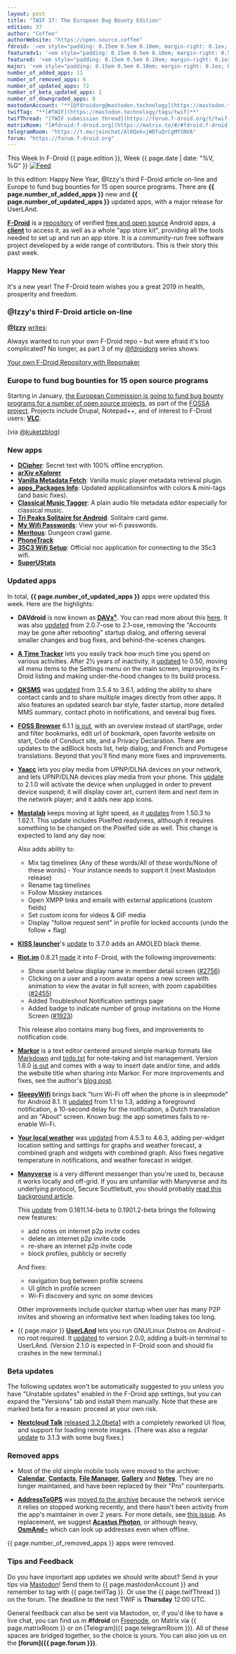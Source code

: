 ```yaml
---
layout: post
title: "TWIF 37: The European Bug Bounty Edition"
edition: 37
author: "Coffee"
authorWebsite: "https://open.source.coffee"
fdroid: '<em style="padding: 0.15em 0.5em 0.10em; margin-right: 0.1ex; border-style: solid; border-width: medium; border-radius: 1em; color: #0d47a1; font-style: normal; font-weight: bold;">F-Droid</em>'
featuredv1: '<em style="padding: 0.15em 0.5em 0.10em; margin-right: 0.5ex; box-shadow: 0.1em 0.05em 0.1em rgba(0, 0, 0, 0.3); border-radius: 1em; color: black; background: linear-gradient(orange, yellow);">Featured</em>'
featured: '<em style="padding: 0.15em 0.5em 0.10em; margin-right: 0.1ex; border-style: solid; border-width: medium; border-radius: 1em; color: orange; font-style: normal; font-weight: bold;">Featured</em>'
major: '<em style="padding: 0.15em 0.5em 0.10em; margin-right: 0.1ex; border-style: solid; border-width: medium; border-radius: 1em; color: #8ab000; font-style: normal; font-weight: bold;">Major</em>'
number_of_added_apps: 11
number_of_removed_apps: 6
number_of_updated_apps: 72
number_of_beta_updated_apps: 1
number_of_downgraded_apps: 0
mastodonAccount: "**[@fdroidorg@mastodon.technology](https://mastodon.technology/@fdroidorg)**"
twifTag: "**[#TWIF](https://mastodon.technology/tags/twif)**"
twifThread: "[TWIF submission thread](https://forum.f-droid.org/t/twif-submission-thread)"
matrixRoom: "[#fdroid:f-droid.org](https://matrix.to/#/#fdroid:f-droid.org)"
telegramRoom: "https://t.me/joinchat/AlRQekvjWDTuQrCgMYSNVA"
forum: "https://forum.f-droid.org"
---
```


This Week In F-Droid {{ page.edition }}, Week {{ page.date | date: "%V, %G" }} <a href="{{ site.baseurl }}/feed.xml"><img src="{{ site.baseurl }}/assets/Feed-icon-16x16.png" alt="Feed"></a>

In this edition: Happy New Year, @Izzy's third F-Droid article on-line and Europe to fund bug bounties for 15 open source programs.
There are **{{ page.number_of_added_apps }}** new and **{{ page.number_of_updated_apps }}** updated apps, with a major release for UserLAnd.

<!--more-->

**[F-Droid](https://f-droid.org/)** is a [repository](https://f-droid.org/packages/) of verified [free and open source](https://en.wikipedia.org/wiki/Free_and_open-source_software) Android apps, a **[client](https://f-droid.org/app/org.fdroid.fdroid)** to access it, as well as a whole "app store kit", providing all the tools needed to set up and run an app store. It is a community-run free software project developed by a wide range of contributors. This is their story this past week.

### Happy New Year

It's a new year! The F-Droid team wishes you a great 2019 in health, prosperity and freedom.

### @Izzy's third F-Droid article on-line

**[@Izzy](https://forum.f-droid.org/u/izzy)** [writes](https://mastodon.technology/users/IzzyOnDroid/statuses/101334420638305540):

Always wanted to run your own F-Droid repo – but were afraid it's too complicated? No longer, as part 3 of my [@fdroidorg](https://mastodon.technology/@fdroidorg) series shows:

[Your own F-Droid Repository with Repomaker](https://android.izzysoft.de/articles/named/fdroid-intro-3)

### Europe to fund bug bounties for 15 open source programs

Starting in January, [the European Commission is going to fund bug bounty programs for a number of open source projects](https://betanews.com/2018/12/30/european-commission-bug-bounty-open-source/), as part of the [FOSSA project](https://juliareda.eu/FOSSA/). Projects include Drupal, Notepad++, and of interest to F-Droid users: **[VLC](https://f-droid.org/app/org.videolan.vlc)**.

(via [@kuketzblog](https://social.tchncs.de/users/kuketzblog/statuses/101334611047910088))

### New apps

* **[DCipher](https://f-droid.org/app/com.adityakamble49.dcipher)**: Secret text with 100% offline encryption.
* **[arXiv eXplorer](https://f-droid.org/app/com.gbeatty.arxiv)**
* **[Vanilla Metadata Fetch](https://f-droid.org/app/com.kanedias.vanilla.metadata)**: Vanilla music player metadata retrieval plugin.
* **[apps\_Packages Info](https://f-droid.org/app/com.oF2pks.applicationsinfo)**: Updated applicationsinfos with colors & mini-tags (and basic fixes).
* **[Classical Music Tagger](https://f-droid.org/app/de.kromke.andreas.musictagger)**: A plain audio file metadata editor especially for classical music.
* **[Tri Peaks Solitaire for Android](https://f-droid.org/app/eu.veldsoft.tri.peaks)**: Solitaire card game.
* **[My Wifi Passwords](https://f-droid.org/app/info.aario.mywifipasswords)**: View your wi-fi passwords.
* **[Meritous](https://f-droid.org/app/net.asceai.meritous)**: Dungeon crawl game.
* **[PhoneTrack](https://f-droid.org/app/net.eneiluj.nextcloud.phonetrack)**
* **[35C3 Wifi Setup](https://f-droid.org/app/nl.eventinfra.wifisetup)**: Official noc application for connecting to the 35c3 wifi.
* **[SuperUStats](https://f-droid.org/app/superustats.tool.android)**

### Updated apps

In total, **{{ page.number_of_updated_apps }}** apps were updated this week. Here are the highlights:

* **DAVdroid** is now known as **[DAVx⁵](https://f-droid.org/app/at.bitfire.davdroid)**. You can read more about this [here](https://www.davx5.com/faq/general/what-does-davx5-stand-for). It was also [updated](https://forums.bitfire.at/category/4/davdroid?tag=announcement) from 2.0.7-ose to 2.1-ose, removing the "Accounts may be gone after rebooting" startup dialog, and offering several smaller changes and bug fixes, and behind-the-scenes changes.

* **[A Time Tracker](https://f-droid.org/app/com.markuspage.android.atimetracker)** lets you easily track how much time you spend on various activities. After 2½ years of inactivity, it [updated](https://github.com/netmackan/ATimeTracker/releases) to 0.50, moving all menu items to the Settings menu on the main screen, improving its F-Droid listing and making under-the-hood changes to its build process.

* **[QKSMS](https://f-droid.org/app/com.moez.QKSMS)** was [updated](https://github.com/moezbhatti/qksms/releases) from 3.5.4 to 3.6.1, adding the ability to share contact cards and to share multiple images directly from other apps. It also features an updated search bar style, faster startup, more detailed MMS summary, contact photo in notifications, and several bug fixes.

* **[FOSS Browser](https://f-droid.org/app/de.baumann.browser)** 6.1.1 [is out](https://github.com/scoute-dich/browser/blob/HEAD/CHANGELOG.md), with an overview instead of startPage, order and filter bookmarks, edit url of bookmark, open favorite website on start, Code of Conduct site, and a Privacy Declaration. There are updates to the adBlock hosts list, help dialog, and French and Portugese translations. Beyond that you'll find many more fixes and improvements.

* **[Yaacc](https://f-droid.org/app/de.yaacc)** lets you play media from UPNP/DLNA devices on your network, and lets UPNP/DLNA devices play media from your phone. This [update](https://github.com/tobexyz/yaacc-code/releases) to 2.1.0 will activate the device when unplugged in order to prevent device suspend; it will display cover art, current item and next item in the network player; and it adds new app icons.

* **[Mastalab](https://f-droid.org/app/fr.gouv.etalab.mastodon)** keeps moving at light speed, as it [updates](https://gitlab.com/tom79/mastalab/tags) from 1.50.3 to 1.62.1. This update includes Pixelfed readyness, although it requires something to be changed on the Pixelfed side as well. This change is expected to land any day now.

  Also adds ability to:
  * Mix tag timelines (Any of these words/All of these words/None of these words) - Your instance needs to support it (next Mastodon release)
  * Rename tag timelines
  * Follow Misskey instances
  * Open XMPP links and emails with external applications (custom fields)
  * Set custom icons for videos & GIF media
  * Display "follow request sent" in profile for locked accounts (undo the follow + flag)

* **[KISS launcher](https://f-droid.org/app/fr.neamar.kiss)**'s [update](https://github.com/Neamar/KISS/releases) to 3.7.0 adds an AMOLED black theme.

* **[Riot.im](https://f-droid.org/app/im.vector.alpha)** 0.8.21 [made](https://github.com/vector-im/riot-android/blob/HEAD/CHANGES.rst) it into F-Droid, with the following improvements:
  * Show userId below display name in member detail screen ([#2756](https://github.com/vector-im/riot-android/issues/2756))
  * Clicking on a user and a room avatar opens a new screen with animation to view the avatar in full screen, with zoom capabilities ([#2455](https://github.com/vector-im/riot-android/issues/2455))
  * Added Troubleshoot Notification settings page
  * Added badge to indicate number of group invitations on the Home Screen ([#1923](https://github.com/vector-im/riot-android/issues/1923))

  This release also contains many bug fixes, and improvements to notification code.

* **[Markor](https://f-droid.org/app/net.gsantner.markor)** is a text editor centered around simple markup formats like [Markdown](https://commonmark.org) and [todo.txt](http://todotxt.com) for note-taking and list management. Version 1.6.0 [is out](https://github.com/gsantner/markor/blob/HEAD/CHANGELOG.md) and comes with a way to insert date and/or time, and adds the website title when sharing into Markor. For more improvements and fixes, see the author's [blog post](https://gsantner.net/blog/2018/12/30/markor-release-v1.6.html).

* **[SleepyWifi](https://f-droid.org/app/nl.devluuk.sleepywifi)** brings back "turn Wi-Fi off when the phone is in sleepmode" for Android 8.1. It [updated](https://github.com/DevLuuk/SleepyWifi/releases) from 1.1 to 1.3, adding a foreground notification, a 10-second delay for the notification, a Dutch translation and an "About" screen. Known bug: the app sometimes fails to re-enable Wi-Fi.

* **[Your local weather](https://f-droid.org/app/org.thosp.yourlocalweather)** was [updated](https://raw.githubusercontent.com/thuryn/your-local-weather/HEAD/CHANGELOG) from 4.5.3 to 4.6.3, adding per-widget location setting and settings for graphs and weather forecast, a combined graph and widgets with combined graph. Also fixes negative temperature in notifications, and weather forecast in widget.

* **[Manyverse](https://f-droid.org/app/se.manyver)** is a very different messenger than you're used to, because it works locally and off-grid. If you are unfamiliar with Manyverse and its underlying protocol, Secure Scuttlebutt, you should probably [read this background article](https://staltz.com/early-days-in-the-manyverse.html).

  This [update](https://gitlab.com/staltz/manyverse/blob/HEAD/CHANGELOG.md) from 0.1811.14-beta to 0.1901.2-beta brings the following new features:
    * add notes on internet p2p invite codes
    * delete an internet p2p invite code
    * re-share an internet p2p invite code
    * block profiles, publicly or secretly

  And fixes:
    * navigation bug between profile screens
    * UI glitch in profile screen
    * Wi-Fi discovery and sync on some devices

  Other improvements include quicker startup when user has many P2P invites and showing an informative text when loading takes too long.

* {{ page.major }} **[UserLAnd](https://f-droid.org/app/tech.ula)** lets you run GNU/Linux Distros on Android - no root required. It [updated](https://github.com/CypherpunkArmory/UserLAnd/releases) to version 2.0.0, adding a built-in terminal to UserLAnd. (Version 2.1.0 is expected in F-Droid soon and should fix crashes in the new terminal.)

### Beta updates

The following updates won't be automatically suggested to you unless you have "Unstable updates" enabled in the F-Droid app settings, but you can expand the "Versions" tab and install them manually. Note that these are marked beta for a reason: proceed at your own risk.

* **[Nextcloud Talk](https://f-droid.org/app/com.nextcloud.talk2)** [released 3.2.0beta1](https://github.com/nextcloud/talk-android/releases/tag/v3.2.0beta1) with a completely reworked UI flow, and support for loading remote images. (There was also a regular 
[update](https://github.com/nextcloud/talk-android/releases) to 3.1.3 with some bug fixes.)

### Removed apps

* Most of the old simple mobile tools were moved to the archive: **[Calendar](https://f-droid.org/wiki/page/com.simplemobiletools.calendar)**, **[Contacts](https://f-droid.org/wiki/page/com.simplemobiletools.contacts)**, **[File Manager](https://f-droid.org/wiki/page/com.simplemobiletools.filemanager)**, **[Gallery](https://f-droid.org/wiki/page/com.simplemobiletools.gallery)** and **[Notes](https://f-droid.org/wiki/page/com.simplemobiletools.notes)**. They are no longer maintained, and have been replaced by their "Pro" counterparts.

* **[AddressToGPS](https://f-droid.org/wiki/page/me.danielbarnett.addresstogps)** was [moved to the archive](https://gitlab.com/fdroid/fdroiddata/merge_requests/4207) because the network service it relies on stopped working recently, and there hasn't been activity from the app's maintainer in over 2 years. For more details, see [this issue](https://github.com/DanielBarnett714/AddressToGPS/issues/13). As replacement, we suggest **[Acastus Photon](https://f-droid.org/app/name.gdr.acastus_photon)**, or although heavy, **[OsmAnd~](https://f-droid.org/app/net.osmand.plus)** which can look up addresses even when offline.

{{ page.number_of_removed_apps }} apps were removed.

### Tips and Feedback

Do you have important app updates we should write about? Send in your tips via [Mastodon](https://joinmastodon.org)! Send them to {{ page.mastodonAccount }} and remember to tag with {{ page.twifTag }}. Or use the {{ page.twifThread }} on the forum. The deadline to the next TWIF is **Thursday** 12:00 UTC.

General feedback can also be sent via Mastodon, or, if you'd like to have a live chat, you can find us in **#fdroid** on [Freenode](https://freenode.net), on Matrix via {{ page.matrixRoom }} or on [Telegram]({{ page.telegramRoom }}). All of these spaces are bridged together, so the choice is yours. You can also join us on the **[forum]({{ page.forum }})**.
